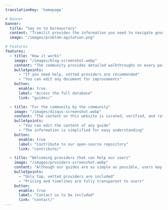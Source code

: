 ```yaml
---
translationKey: 'homepage'

# Banner
banner:
  title: "Say no to bureaucracy"
  content: "Tramitit provides the information you need to navigate governmental procedures quickly. Start by searching for the form you want or navigate our sections at the top."
  image: "/images/problem-agitation.png"

# Features
features:
  - title: "How it works"
    image: "/images/blog-screenshot.webp"
    content: "The community provides detailed walkthroughs on every possible bureaucratic process you might go through."
    bulletpoints:
      - "If you need help, vetted providers are recommended"
      - "You can edit any document for improvements"
    button:
      enable: true
      label: "Access the full database"
      link: "guides/"

  - title: "For the community by the community"
    image: "/images/disqus-screenshot.webp"
    content: "The content on this website is curated, verified, and rated by the community."
    bulletpoints:
      - "You can edit the content of any guide"
      - "The information is simplified for easy understanding"
    button:
      enable: true
      label: "Contribute to our open-source repository"
      link: "contribute/"

  - title: "Welcoming providers that can help our users"
    image: "/images/providers-screenshot.webp"
    content: "Although our guides are as simple as possible, users may still prefer to delegate tasks to a curated provider."
    bulletpoints:
      - "Only top, vetted providers are included"
      - "Pricing and timelines are fully transparent to users"
    button:
      enable: true
      label: "Contact us to be included"
      link: "contact/"
---
```

